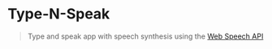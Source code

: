# Type-N-Speak

> Type and speak app with speech synthesis using the [Web Speech API](https://developer.mozilla.org/en-US/docs/Web/API/Web_Speech_API)


